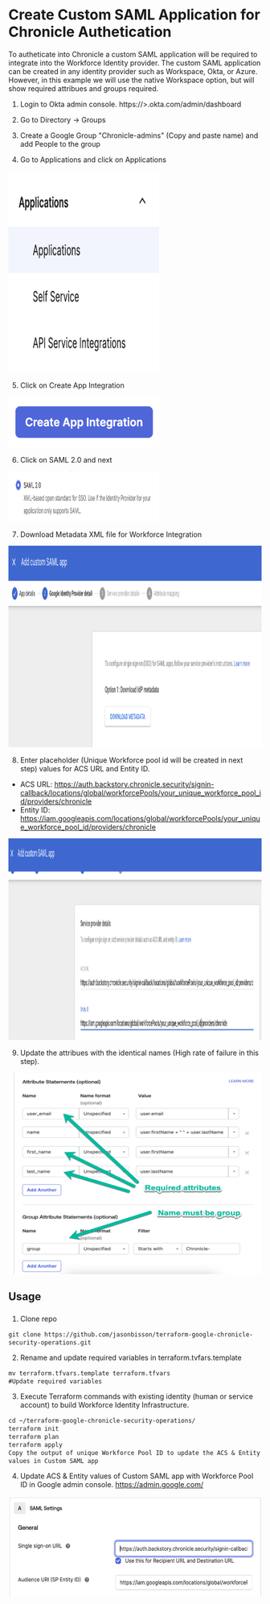 # Create Custom SAML Application for Chronicle Authetication 

To autheticate into Chronicle a custom SAML application will be required to integrate into the Workforce Identity provider. The custom SAML application can be created in any identity provider such as Workspace, Okta, or Azure. However, in this example we will use the native Workspace option, but will show required attribues and groups required.

1. Login to Okta admin console. https://<Your Okta Instance>>.okta.com/admin/dashboard

2. Go to Directory -> Groups

3. Create a Google Group "Chronicle-admins" (Copy and paste name) and add People to the group

4. Go to Applications and click on Applications
<img src="diagram/applications.png" width="300" height="400">

5. Click on Create App Integration
<img src="diagram/appintegration.png" width="300" height="100">

6. Click on SAML 2.0 and next
<img src="diagram/saml2.0.png" width="300" height="100">

7. Download Metadata XML file for Workforce Integration
<img src="diagram/downloadmetadata.png" width="700" height="400">

8. Enter placeholder (Unique Workforce pool id will be created in next step) values for ACS URL and Entity ID. 
- ACS URL: https://auth.backstory.chronicle.security/signin-callback/locations/global/workforcePools/your_unique_workforce_pool_id/providers/chronicle
- Entity ID: https://iam.googleapis.com/locations/global/workforcePools/your_unique_workforce_pool_id/providers/chronicle

<img src="diagram/acsentity.png" width="800" height="400">

9. Update the attribues with the identical names (High rate of failure in this step).
<img src="diagram/attributes.png" width="700" height="400">

## Usage

### 
1. Clone repo
```
git clone https://github.com/jasonbisson/terraform-google-chronicle-security-operations.git
```

2. Rename and update required variables in terraform.tvfars.template
```
mv terraform.tfvars.template terraform.tfvars
#Update required variables
```

3. Execute Terraform commands with existing identity (human or service account) to build Workforce Identity Infrastructure.
```
cd ~/terraform-google-chronicle-security-operations/
terraform init
terraform plan
terraform apply
Copy the output of unique Workforce Pool ID to update the ACS & Entity values in Custom SAML app
```

4. Update ACS & Entity values of Custom SAML app with Workforce Pool ID in Google admin console. https://admin.google.com/

<img src="diagram/updateacsentity.png" width="900" height="200">




